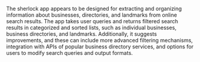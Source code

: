 The sherlock app appears to be designed for extracting and organizing information about businesses, directories, and landmarks from online search results. The app takes user queries and returns filtered search results in categorized and sorted lists, such as individual businesses, business directories, and landmarks. Additionally, it suggests improvements, and these can include more advanced filtering mechanisms, integration with APIs of popular business directory services, and options for users to modify search queries and output formats.

